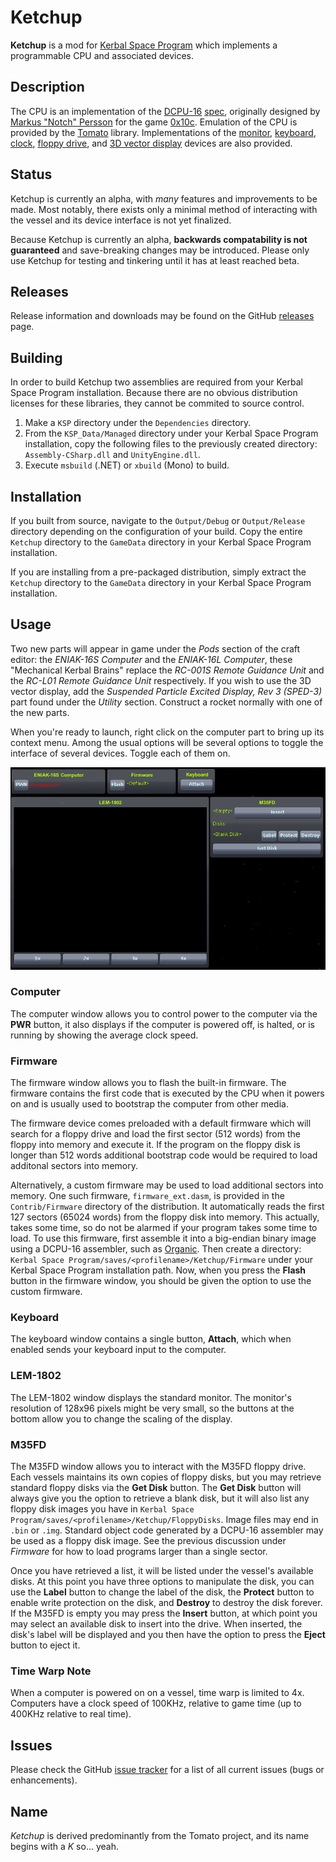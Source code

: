 Ketchup
===========

**Ketchup** is a mod for [Kerbal Space Program][ksp] which implements a programmable CPU and associated devices.

Description
---------------
The CPU is an implementation of the [DCPU-16][dcpu] [spec][dcpu-spec], originally designed by
[Markus "Notch" Persson][notch] for the game [0x10c][0x10c]. Emulation of the CPU is provided by the
[Tomato][tomato] library. Implementations of the [monitor][monitor-spec], [keyboard][keyboard-spec],
[clock][clock-spec], [floppy drive][floppy-spec], and [3D vector display][3d-vector-display-spec] devices are also
provided.

Status
---------
Ketchup is currently an alpha, with *many* features and improvements to be made. Most notably, there exists only a
minimal method of interacting with the vessel and its device interface is not yet finalized.

Because Ketchup is currently an alpha, **backwards compatability is not guaranteed** and save-breaking changes may be
introduced. Please only use Ketchup for testing and tinkering until it has at least reached beta.

Releases
------------
Release information and downloads may be found on the GitHub [releases][releases] page.

Building
------------
In order to build Ketchup two assemblies are required from your Kerbal Space Program installation. Because there
are no obvious distribution licenses for these libraries, they cannot be commited to source control.

1. Make a `KSP` directory under the `Dependencies` directory.
2. From the `KSP_Data/Managed` directory under your Kerbal Space Program installation, copy the following files to
   the previously created directory: `Assembly-CSharp.dll` and `UnityEngine.dll`.
3. Execute `msbuild` (.NET) or `xbuild` (Mono) to build.

Installation
----------------
If you built from source, navigate to the `Output/Debug` or `Output/Release` directory depending on the
configuration of your build. Copy the entire `Ketchup` directory to the `GameData` directory in your Kerbal Space
Program installation.

If you are installing from a pre-packaged distribution, simply extract the `Ketchup` directory to the `GameData`
directory in your Kerbal Space Program installation.

Usage
---------
Two new parts will appear in game under the *Pods* section of the craft editor: the *ENIAK-16S Computer* and the
*ENIAK-16L Computer*, these "Mechanical Kerbal Brains" replace the *RC-001S Remote Guidance Unit* and the
*RC-L01 Remote Guidance Unit* respectively. If you wish to use the 3D vector display, add the
*Suspended Particle Excited Display, Rev 3 (SPED-3)* part found under the *Utility* section. Construct a rocket
normally with one of the new parts.

When you're ready to launch, right click on the computer part to bring up its context menu. Among the usual
options will be several options to toggle the interface of several devices. Toggle each of them on.

![Ketchup Windows](Documentation/Images/ketchup-0.5.0.png)

### Computer
The computer window allows you to control power to the computer via the **PWR** button, it also displays if the
computer is powered off, is halted, or is running by showing the average clock speed.

### Firmware
The firmware window allows you to flash the built-in firmware. The firmware contains the first code that is executed
by the CPU when it powers on and is usually used to bootstrap the computer from other media.

The firmware device comes preloaded with a default firmware which will search for a floppy drive and load the first
sector (512 words) from the floppy into memory and execute it. If the program on the floppy disk is longer than 512
words additional bootstrap code would be required to load additonal sectors into memory.

Alternatively, a custom firmware may be used to load additional sectors into memory. One such firmware,
`firmware_ext.dasm`, is provided in the `Contrib/Firmware` directory of the distribution. It automatically reads
the first 127 sectors (65024 words) from the floppy disk into memory. This actually, takes some time, so do not be
alarmed if your program takes some time to load. To use this firmware, first assemble it into a big-endian binary
image using a DCPU-16 assembler, such as [Organic][organic]. Then create a directory:
`Kerbal Space Program/saves/<profilename>/Ketchup/Firmware` under your Kerbal Space Program installation path.
Now, when you press the **Flash** button in the firmware window, you should be given the option to use the custom
firmware.

### Keyboard
The keyboard window contains a single button, **Attach**, which when enabled sends your keyboard input to the
computer.

### LEM-1802
The LEM-1802 window displays the standard monitor. The monitor's resolution of 128x96 pixels might be very small, 
so the buttons at the bottom allow you to change the scaling of the display.

### M35FD
The M35FD window allows you to interact with the M35FD floppy drive. Each vessels maintains its own copies of
floppy disks, but you may retrieve standard floppy disks via the **Get Disk** button. The **Get Disk** button will
always give you the option to retrieve a blank disk, but it will also list any floppy disk images you have in
`Kerbal Space Program/saves/<profilename>/Ketchup/FloppyDisks`. Image files may end in `.bin` or `.img`.
Standard object code generated by a DCPU-16 assembler may be used as a floppy disk image. See the previous discussion
under *Firmware* for how to load programs larger than a single sector.

Once you have retrieved a list, it will be listed under the vessel's available disks. At this point you have three
options to manipulate the disk, you can use the **Label** button to change the label of the disk, the **Protect**
button to enable write protection on the disk, and **Destroy** to destroy the disk forever. If the M35FD is empty
you may press the **Insert** button, at which point you may select an available disk to insert into the drive. When
inserted, the disk's label will be displayed and you then have the option to press the **Eject** button to eject it.

### Time Warp Note

When a computer is powered on on a vessel, time warp is limited to 4x. Computers have a clock speed of 100KHz,
relative to game time (up to 400KHz relative to real time).

Issues
----------
Please check the GitHub [issue tracker][issues] for a list of all current issues (bugs or enhancements).

Name
--------
*Ketchup* is derived predominantly from the Tomato project, and its name begins with a *K* so... yeah.

[0x10c]: http://0x10c.com/
[3d-vector-display-spec]: https://web.archive.org/web/20130905084712/http://dcpu.com/3d-vector-display/
[clock-spec]: https://web.archive.org/web/20130905080349/http://dcpu.com/clock/
[dcpu]: https://web.archive.org/web/20140101092129/http://dcpu.com/
[dcpu-spec]: https://web.archive.org/web/20130905082541/http://dcpu.com/dcpu-16/
[floppy-spec]: https://web.archive.org/web/20130905072724/http://dcpu.com/floppy-drive/
[issues]: https://github.com/dbent/Ketchup/issues
[keyboard-spec]: https://web.archive.org/web/20130905061706/http://dcpu.com/keyboard/
[ksp]: https://kerbalspaceprogram.com/
[monitor-spec]: https://web.archive.org/web/20130905063459/http://dcpu.com/monitor/
[notch]: https://mojang.com/notch/
[organic]: https://github.com/SirCmpwn/organic
[releases]: https://github.com/dbent/Ketchup/releases
[tomato]: https://github.com/SirCmpwn/Tomato
[tomato-ksp-compat]: https://github.com/dbent/Tomato/tree/ksp-compat
